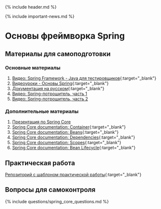 {% include header.md %}

{% include important-news.md %}

Основы фреймворка Spring
===

Материалы для самоподготовки
---------------------

### Основные материалы
1. [Видео: Spring Framework - Java для тестировщиков](https://www.youtube.com/watch?v=6mXTY7RSAf0){:target="_blank"}
1. [Видеоуроки - Основы Spring](https://www.youtube.com/watch?v=3wBteulZaAs&list=PL6jg6AGdCNaWF-sUH2QDudBRXo54zuN1t){:target="_blank"}
1. [Документация на русском](http://spring-projects.ru/projects/spring-framework/){:target="_blank"}
1. [Видео: Spring-потрошитель, часть 1](https://www.youtube.com/watch?v=BmBr5diz8WA)
1. [Видео: Spring-потрошитель, часть 2](https://www.youtube.com/watch?v=cou_qomYLNU)

### Дополнительные материалы
1. [Презентация по Spring Core](./presentations/Spring%20Core.pptx)
1. [Spring Core documentation: Container](https://docs.spring.io/spring/docs/current/spring-framework-reference/core.html#beans-basics){:target="_blank"}
1. [Spring Core documentation: Beans](https://docs.spring.io/spring/docs/current/spring-framework-reference/core.html#beans-definition){:target="_blank"}
1. [Spring Core documentation: Dependencies](https://docs.spring.io/spring/docs/current/spring-framework-reference/core.html#beans-dependencies){:target="_blank"}
1. [Spring Core documentation: Scopes](https://docs.spring.io/spring/docs/current/spring-framework-reference/core.html#beans-factory-scopes){:target="_blank"}
1. [Spring Core documentation: Bean Lifecycle](https://docs.spring.io/spring/docs/current/spring-framework-reference/core.html#beans-factory-nature){:target="_blank"}

Практическая работа
---------------------
[Репозиторий с шаблоном практической работы](https://github.com/java-online-course/spring-core-template){:target="_blank"}

Вопросы для самоконтроля
---------------------
{% include questions/spring_core_questions.md %}
